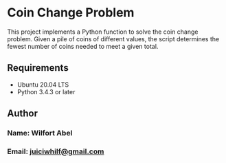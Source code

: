 # Coin Change Problem

This project implements a Python function to solve the coin change problem. Given a pile of coins of different values, the script determines the fewest number of coins needed to meet a given total.

## Requirements

- Ubuntu 20.04 LTS
- Python 3.4.3 or later

## Author
### Name: Wilfort Abel
### Email: juiciwhilf@gmail.com


